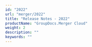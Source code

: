 ```yaml
---
id: "2022"
url: "merger/2022"
title: "Release Notes - 2022"
productName: "GroupDocs.Merger Cloud"
weight: 2
description: ""
keywords: ""
---
```

